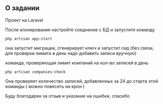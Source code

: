 ## О задании

Проект на Laravel

После клонирования настройте соеднение с БД и запустите команду
```shell script
php artisan app:start
```
она запустит миграции, сгенерирует ключ и запустит сид (без связи, для проверки лимита в день надо добавить записи вручную)

команда, проверяющая лимит компаний на кол-во  записей в день
```shell script
php artisan companies:check
```

Она проверяет количество записей, добавленных за 24 до старта этой команды ( можно повесить на крон )

Буду благодарен за отзыв и указание на ошибки, спасибо 
